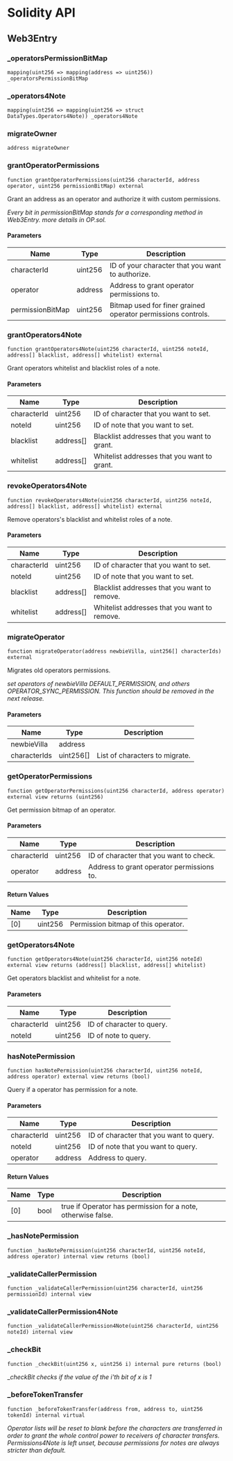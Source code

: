 # Solidity API

## Web3Entry

### _operatorsPermissionBitMap

```solidity
mapping(uint256 => mapping(address => uint256)) _operatorsPermissionBitMap
```

### _operators4Note

```solidity
mapping(uint256 => mapping(uint256 => struct DataTypes.Operators4Note)) _operators4Note
```

### migrateOwner

```solidity
address migrateOwner
```

### grantOperatorPermissions

```solidity
function grantOperatorPermissions(uint256 characterId, address operator, uint256 permissionBitMap) external
```

Grant an address as an operator and authorize it with custom permissions.

_Every bit in permissionBitMap stands for a corresponding method in Web3Entry. more details in OP.sol._

#### Parameters

| Name | Type | Description |
| ---- | ---- | ----------- |
| characterId | uint256 | ID of your character that you want to authorize. |
| operator | address | Address to grant operator permissions to. |
| permissionBitMap | uint256 | Bitmap used for finer grained operator permissions controls. |

### grantOperators4Note

```solidity
function grantOperators4Note(uint256 characterId, uint256 noteId, address[] blacklist, address[] whitelist) external
```

Grant operators whitelist and blacklist roles of a note.

#### Parameters

| Name | Type | Description |
| ---- | ---- | ----------- |
| characterId | uint256 | ID of character that you want to set. |
| noteId | uint256 | ID of note that you want to set. |
| blacklist | address[] | Blacklist addresses that you want to grant. |
| whitelist | address[] | Whitelist addresses that you want to grant. |

### revokeOperators4Note

```solidity
function revokeOperators4Note(uint256 characterId, uint256 noteId, address[] blacklist, address[] whitelist) external
```

Remove operators's blacklist and whitelist roles of a note.

#### Parameters

| Name | Type | Description |
| ---- | ---- | ----------- |
| characterId | uint256 | ID of character that you want to set. |
| noteId | uint256 | ID of note that you want to set. |
| blacklist | address[] | Blacklist addresses that you want to remove. |
| whitelist | address[] | Whitelist addresses that you want to remove. |

### migrateOperator

```solidity
function migrateOperator(address newbieVilla, uint256[] characterIds) external
```

Migrates old operators permissions.

_set operators of newbieVilla DEFAULT_PERMISSION, and others OPERATOR_SYNC_PERMISSION.
This function should be removed in the next release._

#### Parameters

| Name | Type | Description |
| ---- | ---- | ----------- |
| newbieVilla | address |  |
| characterIds | uint256[] | List of characters to migrate. |

### getOperatorPermissions

```solidity
function getOperatorPermissions(uint256 characterId, address operator) external view returns (uint256)
```

Get permission bitmap of an operator.

#### Parameters

| Name | Type | Description |
| ---- | ---- | ----------- |
| characterId | uint256 | ID of character that you want to check. |
| operator | address | Address to grant operator permissions to. |

#### Return Values

| Name | Type | Description |
| ---- | ---- | ----------- |
| [0] | uint256 | Permission bitmap of this operator. |

### getOperators4Note

```solidity
function getOperators4Note(uint256 characterId, uint256 noteId) external view returns (address[] blacklist, address[] whitelist)
```

Get operators blacklist and whitelist for a note.

#### Parameters

| Name | Type | Description |
| ---- | ---- | ----------- |
| characterId | uint256 | ID of character to query. |
| noteId | uint256 | ID of note to query. |

### hasNotePermission

```solidity
function hasNotePermission(uint256 characterId, uint256 noteId, address operator) external view returns (bool)
```

Query if a operator has permission for a note.

#### Parameters

| Name | Type | Description |
| ---- | ---- | ----------- |
| characterId | uint256 | ID of character that you want to query. |
| noteId | uint256 | ID of note that you want to query. |
| operator | address | Address to query. |

#### Return Values

| Name | Type | Description |
| ---- | ---- | ----------- |
| [0] | bool | true if Operator has permission for a note, otherwise false. |

### _hasNotePermission

```solidity
function _hasNotePermission(uint256 characterId, uint256 noteId, address operator) internal view returns (bool)
```

### _validateCallerPermission

```solidity
function _validateCallerPermission(uint256 characterId, uint256 permissionId) internal view
```

### _validateCallerPermission4Note

```solidity
function _validateCallerPermission4Note(uint256 characterId, uint256 noteId) internal view
```

### _checkBit

```solidity
function _checkBit(uint256 x, uint256 i) internal pure returns (bool)
```

__checkBit checks if the value of the i'th bit of x is 1_

### _beforeTokenTransfer

```solidity
function _beforeTokenTransfer(address from, address to, uint256 tokenId) internal virtual
```

_Operator lists will be reset to blank before the characters are transferred in order to grant the
whole control power to receivers of character transfers.
Permissions4Note is left unset, because permissions for notes are always stricter than default._

